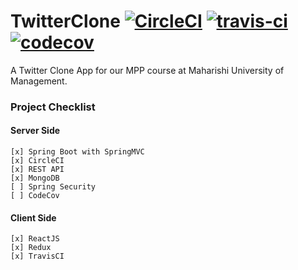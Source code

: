 # TwitterClone [![CircleCI](https://circleci.com/gh/jonathangetachew/TwitterClone.svg?style=svg)](https://circleci.com/gh/jonathangetachew/TwitterClone) [![travis-ci](https://travis-ci.com/jonathangetachew/TwitterClone.svg?branch=develop)](https://travis-ci.com/jonathangetachew/TwitterClone.svg?branch=develop) [![codecov](https://codecov.io/gh/jonathangetachew/TwitterClone/branch/develop/graph/badge.svg)](https://codecov.io/gh/jonathangetachew/TwitterClone)
A Twitter Clone App for our MPP course at Maharishi University of Management.

### Project Checklist
#### Server Side

    [x] Spring Boot with SpringMVC
    [x] CircleCI
    [x] REST API
    [x] MongoDB
    [ ] Spring Security
    [ ] CodeCov

#### Client Side
    [x] ReactJS
    [x] Redux
    [x] TravisCI


